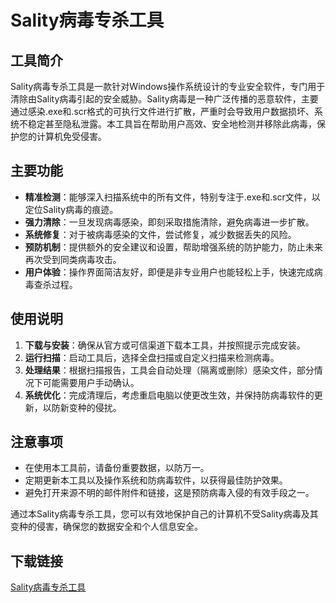 # Sality病毒专杀工具

## 工具简介
Sality病毒专杀工具是一款针对Windows操作系统设计的专业安全软件，专门用于清除由Sality病毒引起的安全威胁。Sality病毒是一种广泛传播的恶意软件，主要通过感染.exe和.scr格式的可执行文件进行扩散，严重时会导致用户数据损坏、系统不稳定甚至隐私泄露。本工具旨在帮助用户高效、安全地检测并移除此病毒，保护您的计算机免受侵害。

## 主要功能
- **精准检测**：能够深入扫描系统中的所有文件，特别专注于.exe和.scr文件，以定位Sality病毒的痕迹。
- **强力清除**：一旦发现病毒感染，即刻采取措施清除，避免病毒进一步扩散。
- **系统修复**：对于被病毒感染的文件，尝试修复，减少数据丢失的风险。
- **预防机制**：提供额外的安全建议和设置，帮助增强系统的防护能力，防止未来再次受到同类病毒攻击。
- **用户体验**：操作界面简洁友好，即便是非专业用户也能轻松上手，快速完成病毒查杀过程。

## 使用说明
1. **下载与安装**：确保从官方或可信渠道下载本工具，并按照提示完成安装。
2. **运行扫描**：启动工具后，选择全盘扫描或自定义扫描来检测病毒。
3. **处理结果**：根据扫描报告，工具会自动处理（隔离或删除）感染文件，部分情况下可能需要用户手动确认。
4. **系统优化**：完成清理后，考虑重启电脑以使更改生效，并保持防病毒软件的更新，以防新变种的侵扰。

## 注意事项
- 在使用本工具前，请备份重要数据，以防万一。
- 定期更新本工具以及操作系统和防病毒软件，以获得最佳防护效果。
- 避免打开来源不明的邮件附件和链接，这是预防病毒入侵的有效手段之一。

通过本Sality病毒专杀工具，您可以有效地保护自己的计算机不受Sality病毒及其变种的侵害，确保您的数据安全和个人信息安全。

## 下载链接

[Sality病毒专杀工具](https://pan.quark.cn/s/303359f9a517)